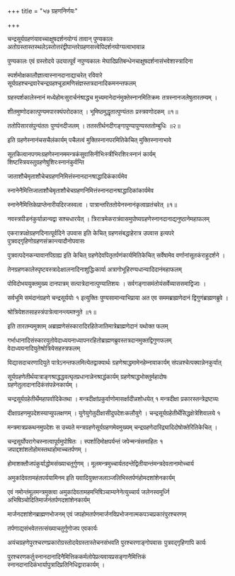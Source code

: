 +++
title = "५७ ग्रहणनिर्णयः"

+++

चन्द्रसूर्यग्रहणंयावच्चाक्षुषदर्शनयोग्यं तावान् पुण्यकालः अतोग्रस्तास्तस्थलेऽस्तोत्तरंद्वीपान्तरेग्रहणसत्त्वेपिदर्शनयोग्यत्वाभावान्न

पुण्यकालः एवं ग्रस्तोदये उदयात्पूर्वं नपुण्यकालः मेघादिप्रतिबन्धेनचाक्षुषदर्शनासंभवेशास्त्रादिना

स्पर्शमोक्षकालौज्ञात्वास्नानदानाद्याचरेत् रविवारे सूर्यग्रहश्चन्द्रवारेचन्द्रग्रहश्चूडामणिसंज्ञस्तत्रदानादिकमनन्तफलम्

ग्रहस्पर्शकालेस्नानं मध्येहोमःसुरार्चनंश्राद्धच मुच्यमानेदानंमुक्तेस्नानमितिक्रमः तत्रस्नानजलेषुतारतम्यम् ।

शीतमुष्णोदकात्पुण्यमपारक्यंपरोदकात् । भूमिष्ठमुद्धृतात्पुण्यंततः प्रस्त्रवणोदकम् ॥१॥

ततोपिसारसंपुन्यंततः पुण्यंनदीजलम् । ततस्तीर्थनदीगङ्गापुण्यापुण्यस्ततोम्बुधिः ॥२॥

इति ग्रहणेस्नानंचसचैलंकार्यम् पचैलत्वं मुक्तिस्नानपरमितिकेचित् मुक्तिस्नानाभावे

सूतकित्वानपगमःग्रहणेस्नानममन्त्रकंसुवासिनीभिःस्त्रीभिरशिरःस्नानं कार्यम् शिष्टस्त्रियस्तुग्रहणेषुशिरःस्नानंकुर्वन्ति

जाताशौचेमृताशौचेचग्रहणनिमित्तंस्नानदानश्राद्धादिकंकार्यमेव

स्नानेनैमित्तिजाताशौचेमृताशौचेचग्रहणनिमित्तंस्नानदानश्राद्धादिकांकार्यमेव

स्नानेनैमित्तिकेप्राप्तेनारीयदिरजस्वला । पात्रान्तरिततोयेनस्नानंकृत्वाव्रतंचरेत् ॥१॥

नवस्त्रपीडनंकुर्यान्नान्यद्वा सश्चधारयेत् । त्रिरात्रमेकरात्रंवासमुपोष्यग्रहणेस्नानदानाद्यनुष्ठानेमहाफलम्

एकरात्रपक्षेग्रहणदिनात्पूर्वदिने उपवास इति केचित् ग्रहणसंबद्धाहेरात्र उपवास इत्यपरे पुत्रवद्‌गृहिणोग्रहणसंक्रान्त्यादौनोपवासः

पुत्रवत्पदेनकन्यावानपिग्राह्य इति केचित् ग्रहणेदेवपितृतर्पणंकार्यमितिकेचित् सर्वेषामेव वर्णानांसूतकंराहुदर्शने ।

तेनग्रहणकालेस्पृष्टवस्त्रादेःक्षालनादिनाशुद्धिःकार्या अत्रागोभूहिरण्यधान्यादिदानंमहाफलम्

पोविदोभययुक्तमुख्य दानपात्रम् सत्पात्रेदानात्पुण्यातिशयः । सर्वगङ्गासमंतोयंसर्वेव्याससमाद्विजाः ।

सर्वभूमि समंदानंग्रहणे चन्द्रसूर्ययोः १ इत्युक्तिः पुण्यसामान्याभिप्राया अत एव सममब्राह्मणेदानं द्विगुणंब्राह्मणब्रुवे ।

श्रोत्रियेशतसाहस्त्रंपात्रेत्वानन्त्यमश्नुते ॥१॥

इति तारतम्यमुक्तम् अब्राह्मणेसंस्कारादिरहितेजातिमात्रेब्राह्मणेदानं यथोक्त फलम्

गर्भाधानादिसंस्कारयुतोवेदाध्ययनाध्यापनरहितोब्राह्मणब्रुवस्तत्रदानमुक्तद्विगुणफलम् वेदाध्ययनादियुतेश्रोत्रियेसहस्त्रफलम्

विद्यासदाचरणादियुते पात्रेऽनन्तफलमित्येतद्वाक्यार्थः ग्रहणेश्राद्धमामेनहेम्नावाकार्यम् संपन्नश्चेत्पक्वान्नेनकुर्यात्

सूर्यग्रहणेतीर्थयात्राङ्गश्राद्धद्धवत्घृतप्रधानान्नेनश्राद्धंकार्यम् ग्रहणेश्राद्धभोक्तुर्महादोषः ग्रहणेतुलादानादिकंसंपन्नेनकार्यम् ।

चन्द्रसूर्यग्रहेतीर्थेमहापर्वादिकेतथा । मन्त्रदीक्षांप्रकुर्वाणोमासर्क्षादीन्नशोधयेत् १ मन्त्रदीक्षा प्रकारस्तन्त्रेद्रष्टव्यः

दीक्षाग्रहणमुपदेशस्याप्युपलक्षणम् । युगेयुगेतुदीक्षासीदुपदेशःकलौयुगे । चन्द्रसूर्यग्रहेतीर्थेसिद्धक्षेत्रेशिवालये १

मन्त्रमात्रप्रकथनमुपदेशः स उच्यते मन्त्रग्रहणेसूर्यग्रहणमेवमुख्यम् चन्द्रग्रहणेदारिद्र्यादिदोषोक्तेरितिकेचित् ।

चन्द्रसूर्योपरागेचस्नात्वापूर्वमुपोषितः । स्पर्शादिमोक्षपर्यन्तं जपेन्मन्त्रंसमाहितः १ जपाद्दशांशतोहोमस्तथाहोमाच्चतर्पणम् ।

होमाशक्तौजपंकुर्याद्धोमसंख्याचतुर्गुणम् । मूलमन्त्रमुच्चार्यतदन्तेद्वितीयान्तंमन्त्रदेवतानामोच्चार्य

अमुकांदेवतामहंतपर्ययामिनम इति यवादियुक्तजलाञ्जलिभिस्तर्पणंहोमदशांशेनकार्यम्

एवं नमोन्तंमूलमन्त्रमुक्त्वा अमुकांदेवतामहमभिषिञ्चाम्यनेनेत्युच्चार्य जलेनस्वमूर्ध्नि अभिषिञ्चोदितिमार्जनंतर्पणदशांशेनकार्यम्

मार्जनदशांशेनब्राह्मणभोजनम् एवं जपहोमतर्पणमार्जनविप्रभोजनात्मकपञ्चप्रकारंपुरश्चरणम्

तर्पणाद्यसंभवेतत्तत्संख्याचतुर्गुणोजप एवकार्यः

अयंचग्रहणेपुरश्चरणप्रकारोग्रस्तोदयेग्रस्तास्तेचनसंभवति पुरश्चरणाङ्गोपवासः पुत्रवद्‍गृहिणापि कार्यः

पुरश्चरणकर्तुःस्नानदानादिनैमित्तिककर्मलोपेप्रत्यवायप्रसङ्गानैमित्तिकं स्नानदानादिकंभार्यापुत्रादिप्रतिनिधिद्वाराकार्यम् ।
